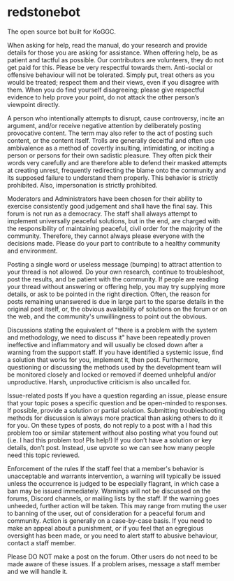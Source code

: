 # redstonebot
The open source bot built for KoGGC.

When asking for help, read the manual, do your research and provide details for those you are asking for assistance. When offering help, be as patient and tactful as possible. Our contributors are volunteers, they do not get paid for this. Please be very respectful towards them.  Anti-social or offensive behaviour will not be tolerated. Simply put, treat others as you would be treated; respect them and their views, even if you disagree with them. When you do find yourself disagreeing; please give respectful evidence to help prove your point, do not attack the other person’s viewpoint directly.
 
A person who intentionally attempts to disrupt, cause controversy, incite an argument, and/or receive negative attention by deliberately posting provocative content. The term may also refer to the act of posting such content, or the content itself. Trolls are generally deceitful and often use ambivalence as a method of covertly insulting, intimidating, or inciting a person or persons for their own sadistic pleasure. They often pick their words very carefully and are therefore able to defend their masked attempts at creating unrest, frequently redirecting the blame onto the community and its supposed failure to understand them properly. This behavior is strictly prohibited. Also, impersonation is strictly prohibited.
 
Moderators and Administrators have been chosen for their ability to exercise consistently good judgement and shall have the final say. This forum is not run as a democracy. The staff shall always attempt to implement universally peaceful solutions, but in the end, are charged with the responsibility of maintaining peaceful, civil order for the majority of the community. Therefore, they cannot always please everyone with the decisions made. Please do your part to contribute to a healthy community and environment.
 
Posting a single word or useless message (bumping) to attract attention to your thread is not allowed. Do your own research, continue to troubleshoot, post the results, and be patient with the community. If people are reading your thread without answering or offering help, you may try supplying more details, or ask to be pointed in the right direction. Often, the reason for posts remaining unanswered is due in large part to the sparse details in the original post itself, or, the obvious availability of solutions on the forum or on the web, and the community's unwillingness to point out the obvious. 
 
Discussions stating the equivalent of "there is a problem with the system and methodology, we need to discuss it" have been repeatedly proven ineffective and inflammatory and will usually be closed down after a warning from the support staff. If you have identified a systemic issue, find a solution that works for you, implement it, then post. Furthermore, questioning or discussing the methods used by the development team will be monitored closely and locked or removed if deemed unhelpful and/or unproductive. Harsh, unproductive criticism is also uncalled for.
 
Issue-related posts
If you have a question regarding an issue, please ensure that your topic poses a specific question and be open-minded to responses. If possible, provide a solution or partial solution. Submitting troubleshooting methods for discussion is always more practical than asking others to do it for you.
On these types of posts, do not reply to a post with a I had this problem too or similar statement without also posting what you found out (i.e. I had this problem too! Pls help!) If you don’t have a solution or key details, don’t post. Instead, use upvote so we can see how many people need this topic reviewed.



Enforcement of the rules
If the staff  feel that a member's behavior is unacceptable and warrants intervention, a warning will typically be issued unless the occurrence is judged to be especially flagrant, in which case a ban may be issued immediately. Warnings will not be discussed on the forums, Discord channels, or mailing lists by the staff. If the warning goes unheeded, further action will be taken. This may range from muting the user to banning of the user, out of consideration for a peaceful forum and community. Action is generally on a case-by-case basis.
If you need to make an appeal about a punishment, or if you feel that an egregious oversight has been made, or you need to alert staff to abusive behaviour, contact a staff member.

Please DO NOT make a post on the forum. Other users do not need to be made aware of these issues. If a problem arises, message a staff member and we will handle it.
